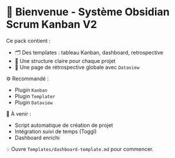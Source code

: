 # 🧾 Bienvenue - Système Obsidian Scrum Kanban V2

Ce pack contient :
- 🗂️ Des templates : tableau Kanban, dashboard, retrospective
- 📁 Une structure claire pour chaque projet
- 🔄 Une page de rétrospective globale avec `Dataview`

⚙️ Recommandé :
- Plugin `Kanban`
- Plugin `Templater`
- Plugin `Dataview`

🎯 À venir :
- Script automatique de création de projet
- Intégration suivi de temps (Toggl)
- Dashboard enrichi

💡 Ouvre `Templates/dashboard-template.md` pour commencer.
